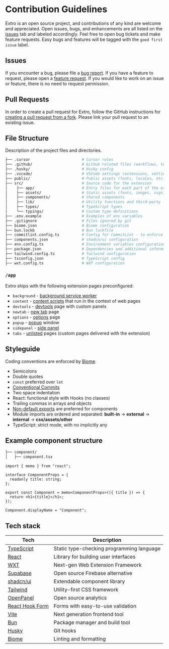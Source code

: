 # Contribution Guidelines

Extro is an open source project, and contributions of any kind are welcome and appreciated. Open issues, bugs, and enhancements are all listed on the [issues](https://github.com/turbostarter/extro/issues) tab and labeled accordingly. Feel free to open bug tickets and make feature requests. Easy bugs and features will be tagged with the `good first issue` label.

## Issues

If you encounter a bug, please file a [bug report](https://github.com/turbostarter/extro/issues/new?assignees=&labels=bug&projects=&template=bug_report.yml&title=%5BBug%5D%3A+). If you have a feature to request, please open a [feature request](https://github.com/turbostarter/extro/issues/new?assignees=&labels=request&projects=&template=feature_request.yml&title=%5BFeature%5D%3A+). If you would like to work on an issue or feature, there is no need to request permission.

## Pull Requests

In order to create a pull request for Extro, follow the GitHub instructions for [creating a pull request from a fork](https://help.github.com/en/github/collaborating-with-issues-and-pull-requests/creating-a-pull-request-from-a-fork). Please link your pull request to an existing issue.

## File Structure

Description of the project files and directories.

```bash
├── .cursor                       # Cursor rules
├── .github/                      # Github related files (workflows, templates)
├── .husky/                       # Husky config
├── .vscode/                      # VSCode settings (extensions, settings)
├── public/                       # Public assets (fonts, locales, etc.)
├── src/                          # Source code for the extension
│    ├── app/                     # Entry files for each part of the extension (background, popup, options, etc.)
│    ├── assets/                  # Static assets (fonts, images, svgs, etc.)
│    ├── components/              # Shared components
│    ├── lib/                     # Utility functions and third-party libraries
│    ├── types/                   # TypeScript types
│    └── typings/                 # Custom type definitions
├── .env.example                  # Examples of env variables
├── .gitignore                    # Files ignored by git
├── biome.json                    # Biome configuration
├── bun.lockb                     # Bun lockfile
├── commitlint.config.ts          # Config for CommitLint - to enforce commit consistency
├── components.json               # shadcn/ui configuration
├── env.config.ts                 # Environment variables configuration
├── package.json                  # Dependencies and additional informations about the project
├── tailwind.config.ts            # Tailwind configuration
├── tsconfig.json                 # TypeScript config
├── wxt.config.ts                 # WXT configuration
```

### `/app`

Extro ships with the following extension pages preconfigured:

- `background` - [background service worker](https://wxt.dev/guide/essentials/entrypoints.html#background)
- `content` - [content scripts](https://wxt.dev/guide/essentials/content-scripts.html) that run in the context of web pages
- `devtools` - [devtools](https://wxt.dev/guide/essentials/entrypoints.html#devtools) page with custom panels
- `newtab` - [new tab](https://wxt.dev/guide/essentials/entrypoints.html#newtab) page
- `options` - [options](https://wxt.dev/guide/essentials/entrypoints.html#options) page
- `popup` - [popup](https://wxt.dev/guide/essentials/entrypoints.html#popup) window
- `sidepanel` - [side panel](https://wxt.dev/guide/essentials/entrypoints.html#side-panel)
- `tabs` - [unlisted](https://wxt.dev/guide/essentials/entrypoints.html#unlisted-pages) pages (custom pages delivered with the extension)

## Styleguide

Coding conventions are enforced by [Biome](biome.json).

- Semicolons
- Double quotes
- `const` preferred over `let`
- [Conventional Commits](https://www.conventionalcommits.org/en/v1.0.0/)
- Two space indentation
- React: functional style with Hooks (no classes)
- Trailing commas in arrays and objects
- [Non-default exports](https://humanwhocodes.com/blog/2019/01/stop-using-default-exports-javascript-module/) are preferred for components
- Module imports are ordered and separated: **built-in** -> **external** -> **internal** -> **css/assets/other**
- TypeScript: strict mode, with no implicitly any

## Example component structure

```bash
├── component/
│   ├── component.tsx
```

```tsx
import { memo } from "react";

interface ComponentProps = {
  readonly title: string;
};

export const Component = memo<ComponentProps>(({ title }) => {
  return <h1>{title}</h1>;
});

Component.displayName = "Component";
```


## Tech stack

| Tech                                           | Description                                                                   |
| ---------------------------------------------- | ----------------------------------------------------------------------------- |
| [TypeScript](https://www.typescriptlang.org/)  | Static type-checking programming language                                     |
| [React](https://reactjs.org/)                  | Library for building user interfaces                                          |
| [WXT](https://wxt.dev/)                        | Next-gen Web Extension Framework                                              |
| [Supabase](https://supabase.com/)              | Open source Firebase alternative                                              |
| [shadcn/ui](https://ui.shadcn.com/)            | Extendable component library                                                  |
| [Tailwind](https://tailwindcss.com/)           | Utility-first CSS framework                                                   |
| [OpenPanel](https://openpanel.dev/)            | Open source analytics                                                         |
| [React Hook Form](https://react-hook-form.com) | Forms with easy-to-use validation                                             |
| [Vite](https://vitejs.dev/)                    | Next generation frontend tool                                                 |
| [Bun](https://bun.sh/)                         | Package manager and build tool                                                |
| [Husky](https://github.com/typicode/husky)     | Git hooks                                                                     |
| [Biome](https://biomejs.dev/)                  | Linting and formatting                                                        |
